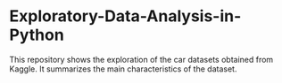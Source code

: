 # Exploratory-Data-Analysis-in-Python
This repository shows the exploration of the car datasets obtained from Kaggle. It summarizes the main characteristics of the dataset. 
